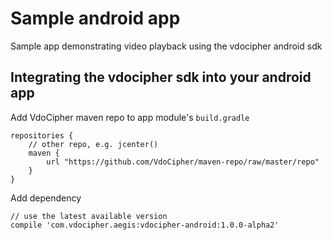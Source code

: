 # Sample android app
Sample app demonstrating video playback using the vdocipher android sdk

## Integrating the vdocipher sdk into your android app
Add VdoCipher maven repo to app module's `build.gradle`

```
repositories {
    // other repo, e.g. jcenter()
    maven {
        url "https://github.com/VdoCipher/maven-repo/raw/master/repo"
    }
}
```

Add dependency

```
// use the latest available version
compile 'com.vdocipher.aegis:vdocipher-android:1.0.0-alpha2'
```
